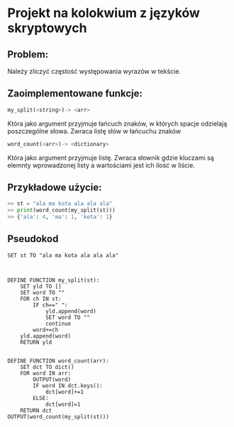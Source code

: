 # Projekt na kolokwium z języków skryptowych 
## Problem:
Należy zliczyć częstość występowania wyrazów w tekście.

## Zaoimplementowane funkcje:

```python
my_split(<string>)-> <arr>
```

Która jako argument przyjmuje łańcuch znaków, w których spacje odzielają poszczególne słowa.
Zwraca listę słów w łańcuchu znaków

```python
word_count(<arr>)-> <dictionary>
```

Która jako argument przyjmuje listę.
Zwraca słownik gdzie kluczami są elemnty wprowadzonej listy a wartościami jest ich ilość w liście.

## Przykładowe użycie:

```python
>> st = "ala ma kota ala ala ala"
>> print(word_count(my_split(st)))
>> {'ala': 4, 'ma': 1, 'kota': 1}
```
## Pseudokod


```
SET st TO "ala ma kota ala ala ala"



DEFINE FUNCTION my_split(st):
    SET yld TO []
    SET word TO ""
    FOR ch IN st:
        IF ch==" ":
            yld.append(word)
            SET word TO ""
            continue
        word+=ch
    yld.append(word)
    RETURN yld


DEFINE FUNCTION word_count(arr):
    SET dct TO dict()
    FOR word IN arr:
        OUTPUT(word)
        IF word IN dct.keys():
            dct[word]+=1
        ELSE:
            dct[word]=1
    RETURN dct
OUTPUT(word_count(my_split(st)))

```





